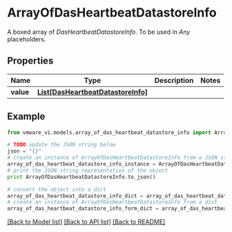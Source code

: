 # ArrayOfDasHeartbeatDatastoreInfo

A boxed array of *DasHeartbeatDatastoreInfo*. To be used in *Any* placeholders. 

## Properties
Name | Type | Description | Notes
------------ | ------------- | ------------- | -------------
**value** | [**List[DasHeartbeatDatastoreInfo]**](DasHeartbeatDatastoreInfo.md) |  | 

## Example

```python
from vmware_vi.models.array_of_das_heartbeat_datastore_info import ArrayOfDasHeartbeatDatastoreInfo

# TODO update the JSON string below
json = "{}"
# create an instance of ArrayOfDasHeartbeatDatastoreInfo from a JSON string
array_of_das_heartbeat_datastore_info_instance = ArrayOfDasHeartbeatDatastoreInfo.from_json(json)
# print the JSON string representation of the object
print ArrayOfDasHeartbeatDatastoreInfo.to_json()

# convert the object into a dict
array_of_das_heartbeat_datastore_info_dict = array_of_das_heartbeat_datastore_info_instance.to_dict()
# create an instance of ArrayOfDasHeartbeatDatastoreInfo from a dict
array_of_das_heartbeat_datastore_info_form_dict = array_of_das_heartbeat_datastore_info.from_dict(array_of_das_heartbeat_datastore_info_dict)
```
[[Back to Model list]](../README.md#documentation-for-models) [[Back to API list]](../README.md#documentation-for-api-endpoints) [[Back to README]](../README.md)


